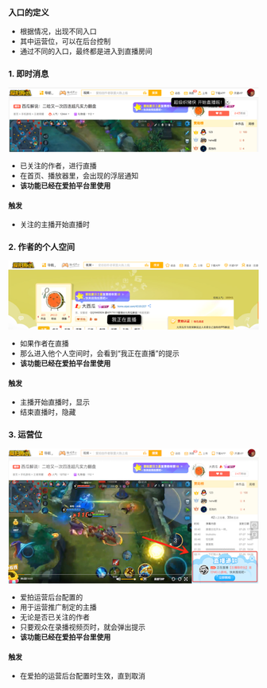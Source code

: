 ### 入口的定义
* 根据情况，出现不同入口
* 其中运营位，可以在后台控制
* 通过不同的入口，最终都是进入到直播房间


### 1. 即时消息
![](img/pc-notice.png)

* 已关注的作者，进行直播
* 在首页、播放器里，会出现的浮层通知
* **该功能已经在爱拍平台里使用**

#### 触发

* 关注的主播开始直播时

### 2. 作者的个人空间
![](img/pc-zone.png)

* 如果作者在直播
* 那么进入他个人空间时，会看到“我正在直播”的提示
* **该功能已经在爱拍平台里使用**

#### 触发
* 主播开始直播时，显示
* 结束直播时，隐藏

### 3. 运营位
![](img/notice-3.png)

* 爱拍运营后台配置的
* 用于运营推广制定的主播
* 无论是否已关注的作者
* 只要观众在录播视频页时，就会弹出提示
* **该功能已经在爱拍平台里使用**

#### 触发
* 在爱拍的运营后台配置时生效，直到取消




